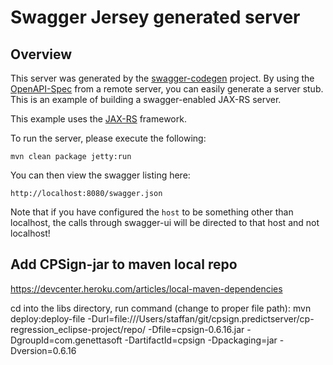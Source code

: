 # Swagger Jersey generated server

## Overview
This server was generated by the [swagger-codegen](https://github.com/swagger-api/swagger-codegen) project. By using the 
[OpenAPI-Spec](https://github.com/swagger-api/swagger-core/wiki) from a remote server, you can easily generate a server stub.  This
is an example of building a swagger-enabled JAX-RS server.

This example uses the [JAX-RS](https://jax-rs-spec.java.net/) framework.

To run the server, please execute the following:

```
mvn clean package jetty:run
```

You can then view the swagger listing here:

```
http://localhost:8080/swagger.json
```

Note that if you have configured the `host` to be something other than localhost, the calls through
swagger-ui will be directed to that host and not localhost!

## Add CPSign-jar to maven local repo

https://devcenter.heroku.com/articles/local-maven-dependencies

cd into the libs directory, run command (change to proper file path):
mvn deploy:deploy-file -Durl=file:///Users/staffan/git/cpsign.predictserver/cp-regression_eclipse-project/repo/ -Dfile=cpsign-0.6.16.jar -DgroupId=com.genettasoft -DartifactId=cpsign -Dpackaging=jar -Dversion=0.6.16
